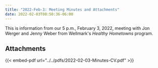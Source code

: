```yaml
---
title: "2022-Feb-3: Meeting Minutes and Attachments"
date: 2022-02-03T08:50:36-06:00
---
```

This is information from our 5 p.m., February 3, 2022, meeting with Jon Werger and Jenny Weber from Wellmark's _Healthy Hometowns_ program.
 
## Attachments

{{< embed-pdf url="../../pdfs/2022-02-03-Minutes-CV.pdf" >}}
